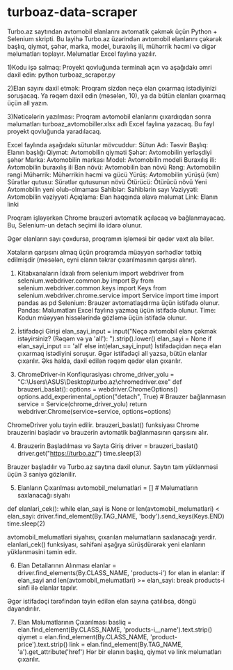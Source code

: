# turboaz-data-scraper
 Turbo.az saytından avtomobil elanlarını avtomatik çəkmək üçün Python + Selenium skripti. Bu layihə Turbo.az üzərindən avtomobil elanlarını çəkərək başlıq, qiymət, şəhər, marka, model, buraxılış ili, mühərrik həcmi və digər məlumatları toplayır. Məlumatlar Excel faylına yazılır.
 
1)Kodu işə salmaq:
Proyekt qovluğunda terminalı açın və aşağıdakı əmri daxil edin: python turboaz_scraper.py

2)Elan sayını daxil etmək:
Proqram sizdən neçə elan çıxarmaq istədiyinizi soruşacaq. Ya rəqəm daxil edin (məsələn, 10), ya da bütün elanları çıxarmaq üçün all yazın.

3)Nəticələrin yazılması:
Proqram avtomobil elanlarını çıxardıqdan sonra məlumatları turboaz_avtomobiller.xlsx adlı Excel faylına yazacaq. Bu fayl proyekt qovluğunda yaradılacaq.

Excel faylında aşağıdakı sütunlar mövcuddur:
Sütun Adı:	Təsvir
Başlıq:	Elanın başlığı
Qiymət:	Avtomobilin qiyməti
Şəhər:	Avtomobilin yerləşdiyi şəhər
Marka:	Avtomobilin markası
Model:	Avtomobilin modeli
Buraxılış ili:	Avtomobilin buraxılış ili
Ban növü:	Avtomobilin ban növü
Rəng:	Avtomobilin rəngi
Mühərrik:	Mühərrikin həcmi və gücü
Yürüş:	Avtomobilin yürüşü (km)
Sürətlər qutusu:	Sürətlər qutusunun növü
Ötürücü:	Ötürücü növü
Yeni	Avtomobilin yeni olub-olmaması
Sahiblər:	Sahiblərin sayı
Vəziyyəti:	Avtomobilin vəziyyəti
Açıqlama:	Elan haqqında əlavə məlumat
Link:	Elanın linki



Proqram işləyərkən Chrome brauzeri avtomatik açılacaq və bağlanmayacaq. Bu, Selenium-un detach seçimi ilə idarə olunur.

Əgər elanların sayı çoxdursa, proqramın işləməsi bir qədər vaxt ala bilər.

Xətaların qarşısını almaq üçün proqramda müəyyən sərhədlər tətbiq edilmişdir (məsələn, eyni elanın təkrar çıxarılmasının qarşısı alınır).

1. Kitabxanaların İdxalı
from selenium import webdriver
from selenium.webdriver.common.by import By
from selenium.webdriver.common.keys import Keys
from selenium.webdriver.chrome.service import Service
import time
import pandas as pd
Selenium: Brauzer avtomatlaşdırma üçün istifadə olunur.
Pandas: Məlumatları Excel faylına yazmaq üçün istifadə olunur.
Time: Kodun müəyyən hissələrində gözləmə üçün istifadə olunur.

2. İstifadəçi Girişi
elan_sayi_input = input("Neçə avtomobil elanı çəkmək istəyirsiniz? (Rəqəm və ya 'all'): ").strip().lower()
elan_sayi = None if elan_sayi_input == 'all' else int(elan_sayi_input)
İstifadəçidən neçə elan çıxarmaq istədiyini soruşur.
Əgər istifadəçi all yazsa, bütün elanlar çıxarılır. Əks halda, daxil edilən rəqəm qədər elan çıxarılır.

3. ChromeDriver-in Konfiqurasiyası
chrome_driver_yolu = "C:\\Users\\ASUS\\Desktop\\turbo.az\\chromedriver.exe"
def brauzeri_baslat():
    options = webdriver.ChromeOptions()
    options.add_experimental_option("detach", True)  # Brauzer bağlanmasın
    service = Service(chrome_driver_yolu)
    return webdriver.Chrome(service=service, options=options)
   
ChromeDriver yolu təyin edilir.
brauzeri_baslat() funksiyası Chrome brauzerini başladır və brauzerin avtomatik bağlanmasının qarşısını alır.

4. Brauzerin Başladılması və Sayta Giriş
driver = brauzeri_baslat()
driver.get("https://turbo.az/")
time.sleep(3)

Brauzer başladılır və Turbo.az saytına daxil olunur.
Saytın tam yüklənməsi üçün 3 saniyə gözlənilir.

5. Elanların Çıxarılması
avtomobil_melumatlari = []  # Məlumatların saxlanacağı siyahı

def elanlari_cek():
    while elan_sayi is None or len(avtomobil_melumatlari) < elan_sayi:
        driver.find_element(By.TAG_NAME, 'body').send_keys(Keys.END)
        time.sleep(2)
        
avtomobil_melumatlari siyahısı, çıxarılan məlumatların saxlanacağı yerdir.
elanlari_cek() funksiyası, səhifəni aşağıya sürüşdürərək yeni elanların yüklənməsini təmin edir.

6. Elan Detallarının Alınması
elanlar = driver.find_elements(By.CLASS_NAME, 'products-i')
for elan in elanlar:
    if elan_sayi and len(avtomobil_melumatlari) >= elan_sayi:
        break
products-i sinfi ilə elanlar tapılır.

Əgər istifadəçi tərəfindən təyin edilən elan sayına çatılıbsa, döngü dayandırılır.

7. Elan Məlumatlarının Çıxarılması
basliq = elan.find_element(By.CLASS_NAME, 'products-i__name').text.strip()
qiymet = elan.find_element(By.CLASS_NAME, 'product-price').text.strip()
link = elan.find_element(By.TAG_NAME, 'a').get_attribute('href')
Hər bir elanın başlıq, qiymət və link məlumatları çıxarılır.
